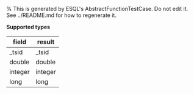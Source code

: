 % This is generated by ESQL's AbstractFunctionTestCase. Do not edit it. See ../README.md for how to regenerate it.

**Supported types**

| field | result |
| --- | --- |
| _tsid | _tsid |
| double | double |
| integer | integer |
| long | long |

